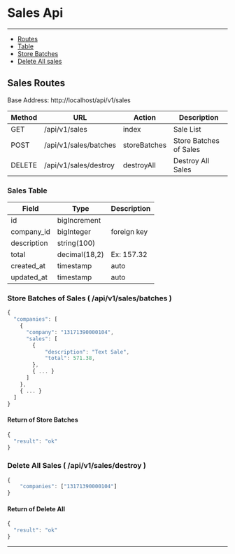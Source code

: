 # Sales Api

---

-   [Routes](#sales-routes)
-   [Table](#sales-table)
-   [Store Batches](#sales-batches)
-   [Delete All sales](#sales-destroy)

<a name="sales-routes"></a>

## Sales Routes

Base Address: http://localhost/api/v1/sales

| Method | URL                   | Action       | Description            |
| ------ | --------------------- | ------------ | ---------------------- |
| GET    | /api/v1/sales         | index        | Sale List              |
| POST   | /api/v1/sales/batches | storeBatches | Store Batches of Sales |
| DELETE | /api/v1/sales/destroy | destroyAll   | Destroy All Sales      |

<a name="sales-table"></a>

### Sales Table

| Field       | Type          | Description |
| ----------- | ------------- | ----------- |
| id          | bigIncrement  |             |
| company_id  | bigInteger    | foreign key |
| description | string(100)   |             |
| total       | decimal(18,2) | Ex: 157.32  |
| created_at  | timestamp     | auto        |
| updated_at  | timestamp     | auto        |

<a name="sales-batches"></a>

### Store Batches of Sales ( /api/v1/sales/batches )

```javascript
{
  "companies": [
    {
      "company": "13171390000104",
      "sales": [
        {
            "description": "Text Sale",
            "total": 571.38,
        },
        { ... }
      ]
    },
    { ... }
  ]
}

```

#### Return of Store Batches

```javascript
{
  "result": "ok"
}
```

<a name="sales-destroy"></a>

### Delete All Sales ( /api/v1/sales/destroy )

```javascript
{
	"companies": ["13171390000104"]
}
```

#### Return of Delete All

```javascript
{
  "result": "ok"
}
```

---
